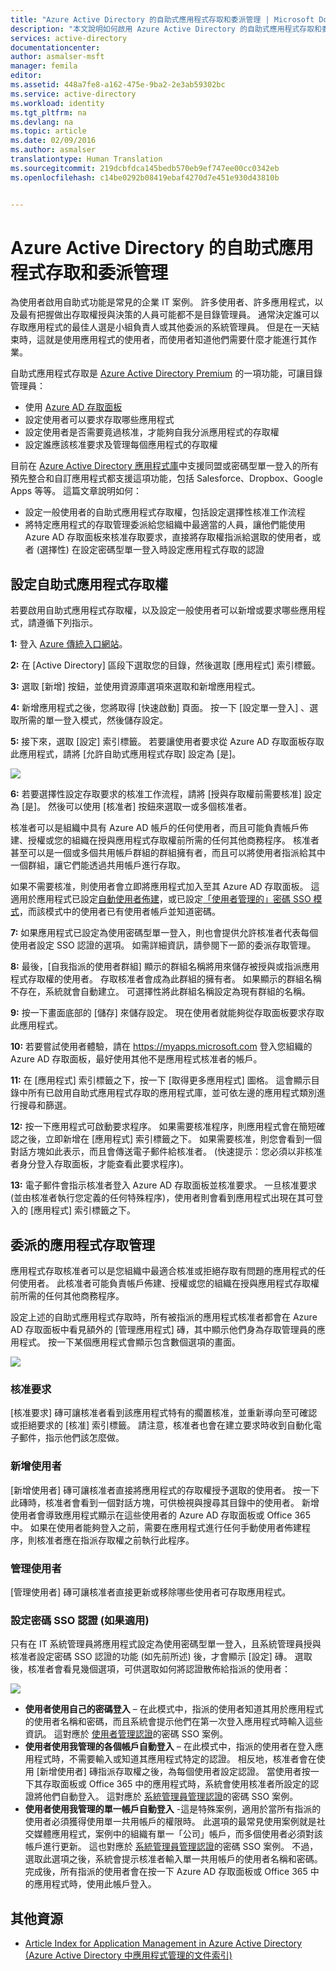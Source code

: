 ```yaml
---
title: "Azure Active Directory 的自助式應用程式存取和委派管理 | Microsoft Docs"
description: "本文說明如何啟用 Azure Active Directory 的自助式應用程式存取和委派管理"
services: active-directory
documentationcenter: 
author: asmalser-msft
manager: femila
editor: 
ms.assetid: 448a7fe8-a162-475e-9ba2-2e3ab59302bc
ms.service: active-directory
ms.workload: identity
ms.tgt_pltfrm: na
ms.devlang: na
ms.topic: article
ms.date: 02/09/2016
ms.author: asmalser
translationtype: Human Translation
ms.sourcegitcommit: 219dcbfdca145bedb570eb9ef747ee00cc0342eb
ms.openlocfilehash: c14be0292b08419ebaf4270d7e451e930d43810b


---
```

# <a name="self-service-application-access-and-delegated-management-with-azure-active-directory"></a>Azure Active Directory 的自助式應用程式存取和委派管理
為使用者啟用自助式功能是常見的企業 IT 案例。 許多使用者、許多應用程式，以及最有把握做出存取權授與決策的人員可能都不是目錄管理員。 通常決定誰可以存取應用程式的最佳人選是小組負責人或其他委派的系統管理員。 但是在一天結束時，這就是使用應用程式的使用者，而使用者知道他們需要什麼才能進行其作業。

自助式應用程式存取是 [Azure Active Directory Premium](https://azure.microsoft.com/trial/get-started-active-directory/) 的一項功能，可讓目錄管理員：

* 使用 [Azure AD 存取面板](active-directory-appssoaccess-whatis.md#deploying-azure-ad-integrated-applications-to-users)
* 設定使用者可以要求存取哪些應用程式
* 設定使用者是否需要竟過核准，才能夠自我分派應用程式的存取權
* 設定誰應該核准要求及管理每個應用程式的存取權

目前在 [Azure Active Directory 應用程式庫](https://azure.microsoft.com/marketplace/active-directory/all/)中支援同盟或密碼型單一登入的所有預先整合和自訂應用程式都支援這項功能，包括 Salesforce、Dropbox、Google Apps 等等。
這篇文章說明如何：

* 設定一般使用者的自助式應用程式存取權，包括設定選擇性核准工作流程 
* 將特定應用程式的存取管理委派給您組織中最適當的人員，讓他們能使用 Azure AD 存取面板來核准存取要求，直接將存取權指派給選取的使用者，或者 (選擇性) 在設定密碼型單一登入時設定應用程式存取的認證

## <a name="configuring-self-service-application-access"></a>設定自助式應用程式存取權
若要啟用自助式應用程式存取權，以及設定一般使用者可以新增或要求哪些應用程式，請遵循下列指示。

**1:** 登入 [Azure 傳統入口網站](https://manage.windowsazure.com/)。

**2:** 在 [Active Directory] 區段下選取您的目錄，然後選取 [應用程式] 索引標籤。 

**3:** 選取 [新增] 按鈕，並使用資源庫選項來選取和新增應用程式。

**4:** 新增應用程式之後，您將取得 [快速啟動] 頁面。 按一下 [設定單一登入] 、選取所需的單一登入模式，然後儲存設定。 

**5:** 接下來，選取 [設定] 索引標籤。 若要讓使用者要求從 Azure AD 存取面板存取此應用程式，請將 [允許自助式應用程式存取] 設定為 [是]。

![][1]

**6:** 若要選擇性設定存取要求的核准工作流程，請將 [授與存取權前需要核准] 設定為 [是]。 然後可以使用 [核准者]  按鈕來選取一或多個核准者。

核准者可以是組織中具有 Azure AD 帳戶的任何使用者，而且可能負責帳戶佈建、授權或您的組織在授與應用程式存取權前所需的任何其他商務程序。 核准者甚至可以是一個或多個共用帳戶群組的群組擁有者，而且可以將使用者指派給其中一個群組，讓它們能透過共用帳戶進行存取。 

如果不需要核准，則使用者會立即將應用程式加入至其 Azure AD 存取面板。 這適用於應用程式已設定[自動使用者佈建](active-directory-saas-app-provisioning.md)，或已設定[「使用者管理的」密碼 SSO 模式](active-directory-appssoaccess-whatis.md#password-based-single-sign-on)，而該模式中的使用者已有使用者帳戶並知道密碼。

**7:** 如果應用程式已設定為使用密碼型單一登入，則也會提供允許核准者代表每個使用者設定 SSO 認證的選項。 如需詳細資訊，請參閱下一節的委派存取管理。

**8:** 最後，[自我指派的使用者群組] 顯示的群組名稱將用來儲存被授與或指派應用程式存取權的使用者。 存取核准者會成為此群組的擁有者。 如果顯示的群組名稱不存在，系統就會自動建立。 可選擇性將此群組名稱設定為現有群組的名稱。

**9:** 按一下畫面底部的 [儲存] 來儲存設定。 現在使用者就能夠從存取面板要求存取此應用程式。

**10:** 若要嘗試使用者體驗，請在 https://myapps.microsoft.com 登入您組織的 Azure AD 存取面板，最好使用其他不是應用程式核准者的帳戶。 

**11:** 在 [應用程式] 索引標籤之下，按一下 [取得更多應用程式] 圖格。 這會顯示目錄中所有已啟用自助式應用程式存取的應用程式庫，並可依左邊的應用程式類別進行搜尋和篩選。 

**12:** 按一下應用程式可啟動要求程序。 如果需要核准程序，則應用程式會在簡短確認之後，立即新增在 [應用程式]  索引標籤之下。 如果需要核准，則您會看到一個對話方塊如此表示，而且會傳送電子郵件給核准者。 (快速提示：您必須以非核准者身分登入存取面板，才能查看此要求程序)。

**13:** 電子郵件會指示核准者登入 Azure AD 存取面板並核准要求。 一旦核准要求 (並由核准者執行您定義的任何特殊程序)，使用者則會看到應用程式出現在其可登入的 [應用程式]  索引標籤之下。

## <a name="delegated-application-access-management"></a>委派的應用程式存取管理
應用程式存取核准者可以是您組織中最適合核准或拒絕存取有問題的應用程式的任何使用者。 此核准者可能負責帳戶佈建、授權或您的組織在授與應用程式存取權前所需的任何其他商務程序。

設定上述的自助式應用程式存取時，所有被指派的應用程式核准者都會在 Azure AD 存取面板中看見額外的 [管理應用程式]  磚，其中顯示他們身為存取管理員的應用程式。 按一下某個應用程式會顯示包含數個選項的畫面。

![][2]

### <a name="approve-requests"></a>核准要求
[核准要求]  磚可讓核准者看到該應用程式特有的擱置核准，並重新導向至可確認或拒絕要求的 [核准] 索引標籤。 請注意，核准者也會在建立要求時收到自動化電子郵件，指示他們該怎麼做。

### <a name="add-users"></a>新增使用者
[新增使用者]  磚可讓核准者直接將應用程式的存取權授予選取的使用者。 按一下此磚時，核准者會看到一個對話方塊，可供檢視與搜尋其目錄中的使用者。 新增使用者會導致應用程式顯示在這些使用者的 Azure AD 存取面板或 Office 365 中。 如果在使用者能夠登入之前，需要在應用程式進行任何手動使用者佈建程序，則核准者應在指派存取權之前執行此程序。  

### <a name="manage-users"></a>管理使用者
[管理使用者]  磚可讓核准者直接更新或移除哪些使用者可存取應用程式。 

### <a name="configure-password-sso-credentials-if-applicable"></a>設定密碼 SSO 認證 (如果適用)
只有在 IT 系統管理員將應用程式設定為使用密碼型單一登入，且系統管理員授與核准者設定密碼 SSO 認證的功能 (如先前所述) 後，才會顯示 [設定]  磚。 選取後，核准者會看見幾個選項，可供選取如何將認證散佈給指派的使用者：

![][3]

* **使用者使用自己的密碼登入** – 在此模式中，指派的使用者知道其用於應用程式的使用者名稱和密碼，而且系統會提示他們在第一次登入應用程式時輸入這些資訊。 這對應於 [使用者管理認證](active-directory-appssoaccess-whatis.md#password-based-single-sign-on)的密碼 SSO 案例。
* **使用者使用我管理的各個帳戶自動登入** – 在此模式中，指派的使用者在登入應用程式時，不需要輸入或知道其應用程式特定的認證。 相反地，核准者會在使用 [新增使用者]  磚指派存取權之後，為每個使用者設定認證。 當使用者按一下其存取面板或 Office 365 中的應用程式時，系統會使用核准者所設定的認證將他們自動登入。 這對應於 [系統管理員管理認證](active-directory-appssoaccess-whatis.md#password-based-single-sign-on)的密碼 SSO 案例。
* **使用者使用我管理的單一帳戶自動登入** -這是特殊案例，適用於當所有指派的使用者必須獲得使用單一共用帳戶的權限時。 此選項的最常見使用案例就是社交媒體應用程式，案例中的組織有單一「公司」帳戶，而多個使用者必須對該帳戶進行更新。 這也對應於 [系統管理員管理認證](active-directory-appssoaccess-whatis.md#password-based-single-sign-on)的密碼 SSO 案例。 不過，選取此選項之後，系統會提示核准者輸入單一共用帳戶的使用者名稱和密碼。 完成後，所有指派的使用者會在按一下 Azure AD 存取面板或 Office 365 中的應用程式時，使用此帳戶登入。

## <a name="additional-resources"></a>其他資源
* [Article Index for Application Management in Azure Active Directory (Azure Active Directory 中應用程式管理的文件索引)](active-directory-apps-index.md)

<!--Image references-->
[1]: ./media/active-directory-self-service-application-access/ssaa_admin.PNG
[2]: ./media/active-directory-self-service-application-access/ssaa_ap_manage_app.PNG
[3]: ./media/active-directory-self-service-application-access/ssaa_ap_manage_app_config.PNG



<!--HONumber=Nov16_HO3-->


